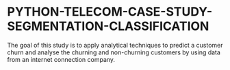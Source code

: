 # PYTHON-TELECOM-CASE-STUDY-SEGMENTATION-CLASSIFICATION
The goal of this study is to apply analytical techniques to predict a customer churn and analyse the churning and non-churning customers by using data from an internet connection company.

